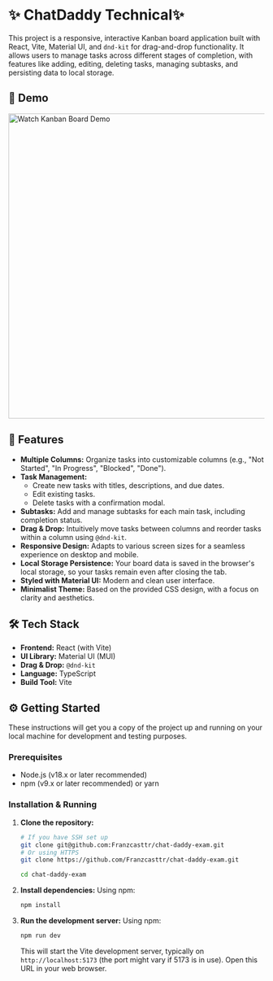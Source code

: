 # ✨ ChatDaddy Technical✨

This project is a responsive, interactive Kanban board application built with React, Vite, Material UI, and `dnd-kit` for drag-and-drop functionality. It allows users to manage tasks across different stages of completion, with features like adding, editing, deleting tasks, managing subtasks, and persisting data to local storage.

## 🎥 Demo

<a href="https://www.loom.com/share/0657e98949604bb586de1bdaa12c5894?sid=eb5d8341-7ec9-42cb-8647-37dc50ad0664" target="_blank">
  <img src="https://cdn.loom.com/sessions/thumbnails/0657e98949604bb586de1bdaa12c5894-0b2e175269e5895a-full-play.gif" alt="Watch Kanban Board Demo" width="600"/>
</a>

<br>

## 🚀 Features

- **Multiple Columns:** Organize tasks into customizable columns (e.g., "Not Started", "In Progress", "Blocked", "Done").
- **Task Management:**
  - Create new tasks with titles, descriptions, and due dates.
  - Edit existing tasks.
  - Delete tasks with a confirmation modal.
- **Subtasks:** Add and manage subtasks for each main task, including completion status.
- **Drag & Drop:** Intuitively move tasks between columns and reorder tasks within a column using `@dnd-kit`.
- **Responsive Design:** Adapts to various screen sizes for a seamless experience on desktop and mobile.
- **Local Storage Persistence:** Your board data is saved in the browser's local storage, so your tasks remain even after closing the tab.
- **Styled with Material UI:** Modern and clean user interface.
- **Minimalist Theme:** Based on the provided CSS design, with a focus on clarity and aesthetics.

## 🛠️ Tech Stack

- **Frontend:** React (with Vite)
- **UI Library:** Material UI (MUI)
- **Drag & Drop:** `@dnd-kit`
- **Language:** TypeScript
- **Build Tool:** Vite

## ⚙️ Getting Started

These instructions will get you a copy of the project up and running on your local machine for development and testing purposes.

### Prerequisites

- Node.js (v18.x or later recommended)
- npm (v9.x or later recommended) or yarn

### Installation & Running

1.  **Clone the repository:**

    ```bash
    # If you have SSH set up
    git clone git@github.com:Franzcasttr/chat-daddy-exam.git
    # Or using HTTPS
    git clone https://github.com/Franzcasttr/chat-daddy-exam.git

    cd chat-daddy-exam
    ```

2.  **Install dependencies:**
    Using npm:

    ```bash
    npm install
    ```

3.  **Run the development server:**
    Using npm:

    ```bash
    npm run dev
    ```

    This will start the Vite development server, typically on `http://localhost:5173` (the port might vary if 5173 is in use). Open this URL in your web browser.
